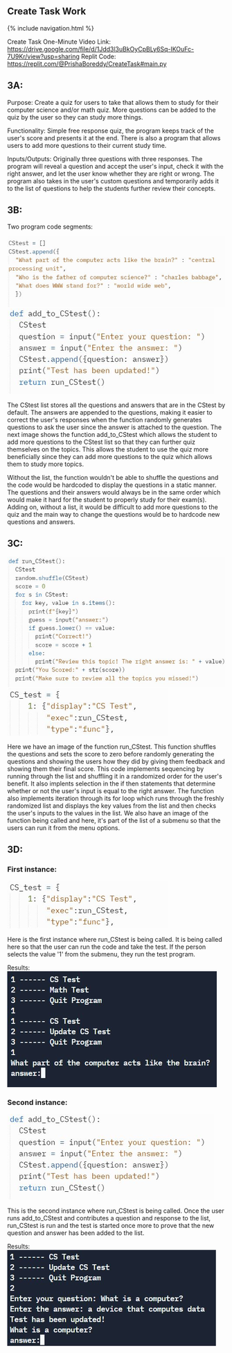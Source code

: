 ## Create Task Work

{% include navigation.html %}

Create Task One-Minute Video Link: https://drive.google.com/file/d/1Jdd3l3uBkOyCpBLy6Sq-IKOuFc-7U9Kr/view?usp=sharing
Replit Code: https://replit.com/@PrishaBoreddy/CreateTask#main.py

## 3A:
Purpose: Create a quiz for users to take that allows them to study for their computer science and/or math quiz. More questions can be added to the quiz by the user so they can study more things.

Functionality: Simple free response quiz, the program keeps track of the user's score and presents it at the end. There is also a program that allows users to add more questions to their current study time. 

Inputs/Outputs: Originally three questions with three responses. The program will reveal a question and accept the user's input, check it with the right answer, and let the user know whether they are right or wrong. The program also takes in the user's custom questions and temporarily adds it to the list of questions to help the students further review their concepts.

## 3B:
Two program code segments:

![3Bp1](https://github.com/PrishaB/Individual_Repo2.0/blob/main/images/CStest.JPG)
![3Bp2](https://github.com/PrishaB/Individual_Repo2.0/blob/main/images/add_to_CStest.JPG)

The CStest list stores all the questions and answers that are in the CStest by default. The answers are appended to the questions, making it easier to correct the user's responses when the function randomly generates questions to ask the user since the answer is attached to the question. The next image shows the function add_to_CStest which allows the student to add more questions to the CStest list so that they can further quiz themselves on the topics. This allows the student to use the quiz more beneficially since they can add more questions to the quiz which allows them to study more topics.

Without the list, the function wouldn't be able to shuffle the questions and the code would be hardcoded to display the questions in a static manner. The questions and their answers would always be in the same order which would make it hard for the student to properly study for their exam(s). Adding on, without a list, it would be difficult to add more questions to the quiz and the main way to change the questions would be to hardcode new questions and answers.

## 3C:
![3Cp1](https://github.com/PrishaB/Individual_Repo2.0/blob/main/images/run_CStest.JPG)
![3Cp2](https://github.com/PrishaB/Individual_Repo2.0/blob/main/images/CS_test.JPG)

Here we have an image of the function run_CStest. This function shuffles the questions and sets the score to zero before randomly generating the questions and showing the users how they did by giving them feedback and showing them their final score. This code implements sequencing by running through the list and shuffling it in a randomized order for the user's benefit. It also implents selection in the if then statements that determine whether or not the user's input is equal to the right answer. The function also implements iteration through its for loop which runs through the freshly randomized list and displays the key values from the list and then checks the user's inputs to the values in the list. We also have an image of the function being called and here, it's part of the list of a submenu so that the users can run it from the menu options.


## 3D:
### First instance:
![3Dp1](https://github.com/PrishaB/Individual_Repo2.0/blob/main/images/CS_test.JPG)

Here is the first instance where run_CStest is being called. It is being called here so that the user can run the code and take the test. If the person selects the value '1' from the submenu, they run the test program.

Results:
![results](https://github.com/PrishaB/Individual_Repo2.0/blob/main/images/runtimeforCStest.JPG)

### Second instance:
![3Dp2](https://github.com/PrishaB/Individual_Repo2.0/blob/main/images/add_to_CStest.JPG)

This is the second instance where run_CStest is being called. Once the user runs add_to_CStest and contributes a question and response to the list, run_CStest is run and the test is started once more to prove that the new question and answer has been added to the list.

Results:
![results2](https://github.com/PrishaB/Individual_Repo2.0/blob/main/images/runtimeforaddtoCStest.JPG)
